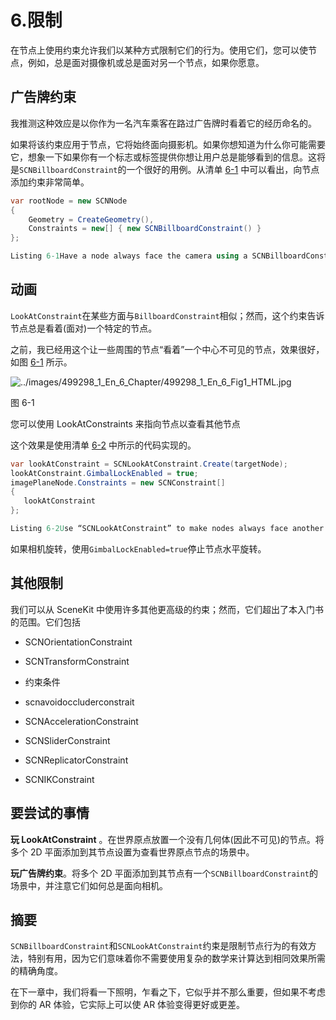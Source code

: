 # 6.限制

在节点上使用约束允许我们以某种方式限制它们的行为。使用它们，您可以使节点，例如，总是面对摄像机或总是面对另一个节点，如果你愿意。

## 广告牌约束

我推测这种效应是以你作为一名汽车乘客在路过广告牌时看着它的经历命名的。

如果将该约束应用于节点，它将始终面向摄影机。如果你想知道为什么你可能需要它，想象一下如果你有一个标志或标签提供你想让用户总是能够看到的信息。这将是`SCNBillboardConstraint`的一个很好的用例。从清单 [6-1](#PC1) 中可以看出，向节点添加约束非常简单。

```cs
var rootNode = new SCNNode
{
    Geometry = CreateGeometry(),
    Constraints = new[] { new SCNBillboardConstraint() }
};

Listing 6-1Have a node always face the camera using a SCNBillboardConstraint

```

## 动画

`LookAtConstraint`在某些方面与`BillboardConstraint`相似；然而，这个约束告诉节点总是看着(面对)一个特定的节点。

之前，我已经用这个让一些周围的节点“看着”一个中心不可见的节点，效果很好，如图 [6-1](#Fig1) 所示。

![../images/499298_1_En_6_Chapter/499298_1_En_6_Fig1_HTML.jpg](../images/499298_1_En_6_Chapter/499298_1_En_6_Fig1_HTML.jpg)

图 6-1

您可以使用 LookAtConstraints 来指向节点以查看其他节点

这个效果是使用清单 [6-2](#PC2) 中所示的代码实现的。

```cs
var lookAtConstraint = SCNLookAtConstraint.Create(targetNode);
lookAtConstraint.GimbalLockEnabled = true;
imagePlaneNode.Constraints = new SCNConstraint[]
{
   lookAtConstraint
};

Listing 6-2Use “SCNLookAtConstraint” to make nodes always face another node

```

如果相机旋转，使用`GimbalLockEnabled=true`停止节点水平旋转。

## 其他限制

我们可以从 SceneKit 中使用许多其他更高级的约束；然而，它们超出了本入门书的范围。它们包括

*   SCNOrientationConstraint

*   SCNTransformConstraint

*   约束条件

*   scnavoidoccluderconstrait

*   SCNAccelerationConstraint

*   SCNSliderConstraint

*   SCNReplicatorConstraint

*   SCNIKConstraint

## 要尝试的事情

**玩 LookAtConstraint** 。在世界原点放置一个没有几何体(因此不可见)的节点。将多个 2D 平面添加到其节点设置为查看世界原点节点的场景中。

**玩广告牌约束**。将多个 2D 平面添加到其节点有一个`SCNBillboardConstraint`的场景中，并注意它们如何总是面向相机。

## 摘要

`SCNBillboardConstraint`和`SCNLookAtConstraint`约束是限制节点行为的有效方法，特别有用，因为它们意味着你不需要使用复杂的数学来计算达到相同效果所需的精确角度。

在下一章中，我们将看一下照明，乍看之下，它似乎并不那么重要，但如果不考虑到你的 AR 体验，它实际上可以使 AR 体验变得更好或更差。
